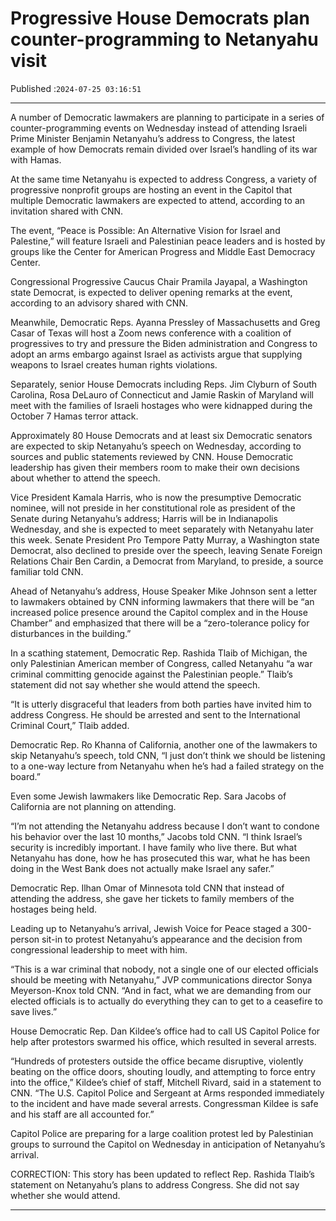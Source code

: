 # Progressive House Democrats plan counter-programming to Netanyahu visit

Published :`2024-07-25 03:16:51`

---

A number of Democratic lawmakers are planning to participate in a series of counter-programming events on Wednesday instead of attending Israeli Prime Minister Benjamin Netanyahu’s address to Congress, the latest example of how Democrats remain divided over Israel’s handling of its war with Hamas.

At the same time Netanyahu is expected to address Congress, a variety of progressive nonprofit groups are hosting an event in the Capitol that multiple Democratic lawmakers are expected to attend, according to an invitation shared with CNN.

The event, “Peace is Possible: An Alternative Vision for Israel and Palestine,” will feature Israeli and Palestinian peace leaders and is hosted by groups like the Center for American Progress and Middle East Democracy Center.

Congressional Progressive Caucus Chair Pramila Jayapal, a Washington state Democrat, is expected to deliver opening remarks at the event, according to an advisory shared with CNN.

Meanwhile, Democratic Reps. Ayanna Pressley of Massachusetts and Greg Casar of Texas will host a Zoom news conference with a coalition of progressives to try and pressure the Biden administration and Congress to adopt an arms embargo against Israel as activists argue that supplying weapons to Israel creates human rights violations.

Separately, senior House Democrats including Reps. Jim Clyburn of South Carolina, Rosa DeLauro of Connecticut and Jamie Raskin of Maryland will meet with the families of Israeli hostages who were kidnapped during the October 7 Hamas terror attack.

Approximately 80 House Democrats and at least six Democratic senators are expected to skip Netanyahu’s speech on Wednesday, according to sources and public statements reviewed by CNN. House Democratic leadership has given their members room to make their own decisions about whether to attend the speech.

Vice President Kamala Harris, who is now the presumptive Democratic nominee, will not preside in her constitutional role as president of the Senate during Netanyahu’s address; Harris will be in Indianapolis Wednesday, and she is expected to meet separately with Netanyahu later this week. Senate President Pro Tempore Patty Murray, a Washington state Democrat, also declined to preside over the speech, leaving Senate Foreign Relations Chair Ben Cardin, a Democrat from Maryland, to preside, a source familiar told CNN.

Ahead of Netanyahu’s address, House Speaker Mike Johnson sent a letter to lawmakers obtained by CNN informing lawmakers that there will be “an increased police presence around the Capitol complex and in the House Chamber” and emphasized that there will be a “zero-tolerance policy for disturbances in the building.”

In a scathing statement, Democratic Rep. Rashida Tlaib of Michigan, the only Palestinian American member of Congress, called Netanyahu “a war criminal committing genocide against the Palestinian people.” Tlaib’s statement did not say whether she would attend the speech.

“It is utterly disgraceful that leaders from both parties have invited him to address Congress. He should be arrested and sent to the International Criminal Court,” Tlaib added.

Democratic Rep. Ro Khanna of California, another one of the lawmakers to skip Netanyahu’s speech, told CNN, “I just don’t think we should be listening to a one-way lecture from Netanyahu when he’s had a failed strategy on the board.”

Even some Jewish lawmakers like Democratic Rep. Sara Jacobs of California are not planning on attending.

“I’m not attending the Netanyahu address because I don’t want to condone his behavior over the last 10 months,” Jacobs told CNN. “I think Israel’s security is incredibly important. I have family who live there. But what Netanyahu has done, how he has prosecuted this war, what he has been doing in the West Bank does not actually make Israel any safer.”

Democratic Rep. Ilhan Omar of Minnesota told CNN that instead of attending the address, she gave her tickets to family members of the hostages being held.

Leading up to Netanyahu’s arrival, Jewish Voice for Peace staged a 300-person sit-in to protest Netanyahu’s appearance and the decision from congressional leadership to meet with him.

“This is a war criminal that nobody, not a single one of our elected officials should be meeting with Netanyahu,” JVP communications director Sonya Meyerson-Knox told CNN. “And in fact, what we are demanding from our elected officials is to actually do everything they can to get to a ceasefire to save lives.”

House Democratic Rep. Dan Kildee’s office had to call US Capitol Police for help after protestors swarmed his office, which resulted in several arrests.

“Hundreds of protesters outside the office became disruptive, violently beating on the office doors, shouting loudly, and attempting to force entry into the office,” Kildee’s chief of staff, Mitchell Rivard, said in a statement to CNN. “The U.S. Capitol Police and Sergeant at Arms responded immediately to the incident and have made several arrests. Congressman Kildee is safe and his staff are all accounted for.”

Capitol Police are preparing for a large coalition protest led by Palestinian groups to surround the Capitol on Wednesday in anticipation of Netanyahu’s arrival.

CORRECTION: This story has been updated to reflect Rep. Rashida Tlaib’s statement on Netanyahu’s plans to address Congress. She did not say whether she would attend.

---

